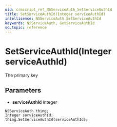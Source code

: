 ```yaml
---
uid: crmscript_ref_NSServiceAuth_SetServiceAuthId
title: SetServiceAuthId(Integer serviceAuthId)
intellisense: NSServiceAuth.SetServiceAuthId
keywords: NSServiceAuth, GetServiceAuthId
so.topic: reference
---
```


# SetServiceAuthId(Integer serviceAuthId)

The primary key

## Parameters

* **serviceAuthId** Integer

```crmscript
NSServiceAuth thing;
Integer serviceAuthId;
thing.SetServiceAuthId(serviceAuthId);
```


